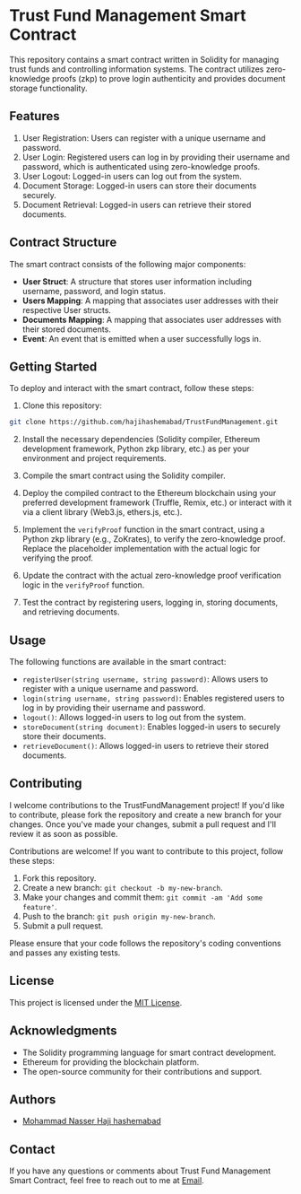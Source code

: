 # Trust Fund Management Smart Contract

This repository contains a smart contract written in Solidity for managing trust funds and controlling information systems. The contract utilizes zero-knowledge proofs (zkp) to prove login authenticity and provides document storage functionality.

## Features

1. User Registration: Users can register with a unique username and password.
2. User Login: Registered users can log in by providing their username and password, which is authenticated using zero-knowledge proofs.
3. User Logout: Logged-in users can log out from the system.
4. Document Storage: Logged-in users can store their documents securely.
5. Document Retrieval: Logged-in users can retrieve their stored documents.

## Contract Structure

The smart contract consists of the following major components:

- **User Struct**: A structure that stores user information including username, password, and login status.
- **Users Mapping**: A mapping that associates user addresses with their respective User structs.
- **Documents Mapping**: A mapping that associates user addresses with their stored documents.
- **Event**: An event that is emitted when a user successfully logs in.

## Getting Started

To deploy and interact with the smart contract, follow these steps:

1. Clone this repository:

```bash
git clone https://github.com/hajihashemabad/TrustFundManagement.git
```

2. Install the necessary dependencies (Solidity compiler, Ethereum development framework, Python zkp library, etc.) as per your environment and project requirements.

3. Compile the smart contract using the Solidity compiler.

4. Deploy the compiled contract to the Ethereum blockchain using your preferred development framework (Truffle, Remix, etc.) or interact with it via a client library (Web3.js, ethers.js, etc.).
5. Implement the `verifyProof` function in the smart contract, using a Python zkp library (e.g., ZoKrates), to verify the zero-knowledge proof. Replace the placeholder implementation with the actual logic for verifying the proof.
6. Update the contract with the actual zero-knowledge proof verification logic in the `verifyProof` function.
7. Test the contract by registering users, logging in, storing documents, and retrieving documents.

## Usage

The following functions are available in the smart contract:

- `registerUser(string username, string password)`: Allows users to register with a unique username and password.
- `login(string username, string password)`: Enables registered users to log in by providing their username and password.
- `logout()`: Allows logged-in users to log out from the system.
- `storeDocument(string document)`: Enables logged-in users to securely store their documents.
- `retrieveDocument()`: Allows logged-in users to retrieve their stored documents.

## Contributing
I welcome contributions to the TrustFundManagement project! If you'd like to contribute, please fork the repository and create a new branch for your changes. Once you've made your changes, submit a pull request and I'll review it as soon as possible.

Contributions are welcome! If you want to contribute to this project, follow these steps:

1. Fork this repository.
2. Create a new branch: `git checkout -b my-new-branch`.
3. Make your changes and commit them: `git commit -am 'Add some feature'`.
4. Push to the branch: `git push origin my-new-branch`.
5. Submit a pull request.

Please ensure that your code follows the repository's coding conventions and passes any existing tests.

## License

This project is licensed under the [MIT License](LICENSE).

## Acknowledgments

- The Solidity programming language for smart contract development.
- Ethereum for providing the blockchain platform.
- The open-source community for their contributions and support.

## Authors
- [Mohammad Nasser Haji hashemabad](https://mohammadnasser.com)

## Contact
If you have any questions or comments about Trust Fund Management Smart Contract, feel free to reach out to me at [Email](mailto:info@mohammadnasser.com).
